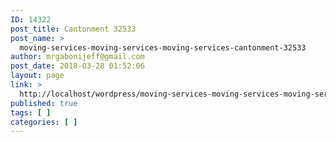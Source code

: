 ```yaml
---
ID: 14322
post_title: Cantonment 32533
post_name: >
  moving-services-moving-services-moving-services-cantonment-32533
author: mrgabonijeff@gmail.com
post_date: 2018-03-28 01:52:06
layout: page
link: >
  http://localhost/wordpress/moving-services-moving-services-moving-services-cantonment-32533/
published: true
tags: [ ]
categories: [ ]
---
```

